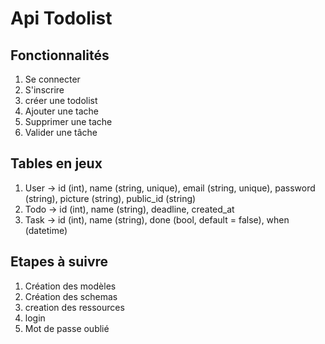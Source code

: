 # Api Todolist

## Fonctionnalités

1. Se connecter
2. S'inscrire
3. créer une todolist
4. Ajouter une tache
5. Supprimer une tache
6. Valider une tâche


## Tables en jeux

1. User -> id (int), name (string, unique), email (string, unique), password (string), picture (string), public_id (string)
2. Todo -> id (int), name (string), deadline, created_at
3. Task -> id (int), name (string), done (bool, default = false), when (datetime)

## Etapes à suivre

1. Création des modèles
2. Création des schemas
3. creation des ressources
4. login
5. Mot de passe oublié